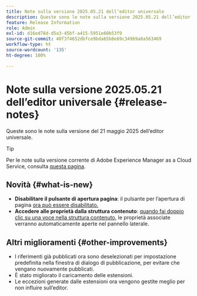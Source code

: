 ```yaml
---
title: Note sulla versione 2025.05.21 dell’editor universale
description: Queste sono le note sulla versione 2025.05.21 dell’editor universale.
feature: Release Information
role: Admin
exl-id: d16ed78d-d5a3-45bf-a415-5951e60b53f9
source-git-commit: 40f3f4652dbfce9bda65b8e69c349b9a8a563469
workflow-type: ht
source-wordcount: '135'
ht-degree: 100%

---
```



# Note sulla versione 2025.05.21 dell’editor universale {#release-notes}

Queste sono le note sulla versione del 21 maggio 2025 dell’editor universale.

>[!TIP]
>
>Per le note sulla versione corrente di Adobe Experience Manager as a Cloud Service, consulta [questa pagina](/help/release-notes/release-notes-cloud/release-notes-current.md).

## Novità {#what-is-new}

* **Disabilitare il pulsante di apertura pagina**: il pulsante per l’apertura di pagina [ora può essere disabilitato.](/help/implementing/universal-editor/customizing.md#open-page)
* **Accedere alle proprietà dalla struttura contenuto**: [quando fai doppio clic su una voce nella struttura contenuto,](/help/sites-cloud/authoring/universal-editor/navigation.md) le proprietà associate verranno automaticamente aperte nel pannello laterale.

## Altri miglioramenti {#other-improvements}

* I riferimenti già pubblicati ora sono deselezionati per impostazione predefinita nella finestra di dialogo di pubblicazione, per evitare che vengano nuovamente pubblicati.
* È stato migliorato il caricamento delle estensioni.
* Le eccezioni generate dalle estensioni ora vengono gestite meglio per non influire sull’editor.
